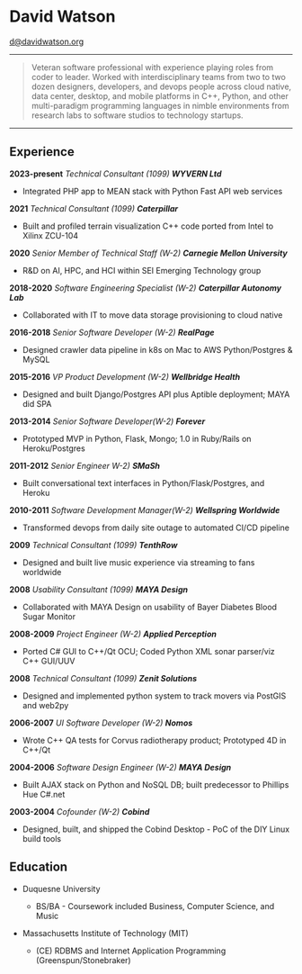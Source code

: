 David Watson
============

<d@davidwatson.org> 

----

> Veteran software professional with experience playing roles from coder to leader. 
> Worked with interdisciplinary teams from two to two dozen designers, developers, and devops people
> across cloud native, data center, desktop, and mobile platforms in C++, Python, and other 
> multi-paradigm programming languages in nimble environments from research labs to software 
> studios to technology startups.

----

Experience
----------

**2023-present** *Technical Consultant (1099)* ***WYVERN Ltd***

* Integrated PHP app to MEAN stack with Python Fast API web services

**2021** *Technical Consultant (1099)* ***Caterpillar***

* Built and profiled terrain visualization C++ code ported from Intel to Xilinx ZCU-104

**2020** *Senior Member of Technical Staff (W-2)* ***Carnegie Mellon University***

* R&D on AI, HPC, and HCI within SEI Emerging Technology group

**2018-2020** *Software Engineering Specialist (W-2)* ***Caterpillar Autonomy Lab***

* Collaborated with IT to move data storage provisioning to cloud native

**2016-2018** *Senior Software Developer (W-2)* ***RealPage***

* Designed crawler data pipeline in k8s on Mac to AWS Python/Postgres & MySQL

**2015-2016** *VP Product Development (W-2)* ***Wellbridge Health***

* Designed and built Django/Postgres API plus Aptible deployment; MAYA did SPA 

**2013-2014** *Senior Software Developer(W-2)* ***Forever***

* Prototyped MVP in Python, Flask, Mongo; 1.0 in Ruby/Rails on Heroku/Postgres

**2011-2012** *Senior Engineer W-2)* ***SMaSh***

* Built conversational text interfaces in Python/Flask/Postgres, and Heroku

**2010-2011** *Software Development Manager(W-2)* ***Wellspring Worldwide***

* Transformed devops from daily site outage to automated CI/CD pipeline 

**2009** *Technical Consultant (1099)* ***TenthRow***

* Designed and built live music experience via streaming to fans worldwide

**2008** *Usability Consultant (1099)* ***MAYA Design***

* Collaborated with MAYA Design on usability of Bayer Diabetes Blood Sugar Monitor

**2008-2009** *Project Engineer (W-2)* ***Applied Perception***

* Ported C# GUI to C++/Qt OCU; Coded Python XML sonar parser/viz C++ GUI/UUV

**2008** *Technical Consultant (1099)* ***Zenit Solutions***

* Designed and implemented python system to track movers via PostGIS and web2py

**2006-2007** *UI Software Developer (W-2)* ***Nomos***

* Wrote C++ QA tests for Corvus radiotherapy product; Prototyped 4D in C++/Qt

**2004-2006** *Software Design Engineer (W-2)* ***MAYA Design***

* Built AJAX stack on Python and NoSQL DB; built predecessor to Phillips Hue C#.net

**2003-2004** *Cofounder (W-2)* ***Cobind***

* Designed, built, and shipped the Cobind Desktop - PoC of the DIY Linux build tools

Education 
---------

* Duquesne University
    * BS/BA - Coursework included Business, Computer Science, and Music

* Massachusetts Institute of Technology (MIT) 
    * (CE) RDBMS and Internet Application Programming (Greenspun/Stonebraker)
